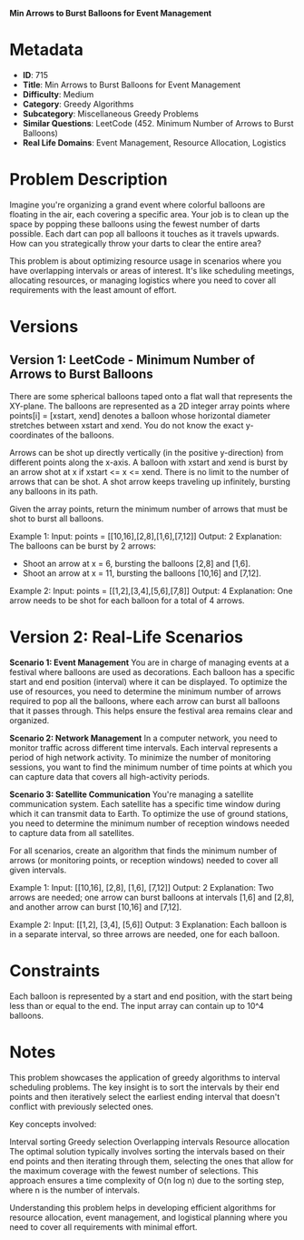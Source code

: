 **Min Arrows to Burst Balloons for Event Management**

# Metadata

- **ID**: 715
- **Title**: Min Arrows to Burst Balloons for Event Management
- **Difficulty**: Medium
- **Category**: Greedy Algorithms
- **Subcategory**: Miscellaneous Greedy Problems
- **Similar Questions**: LeetCode (452. Minimum Number of Arrows to Burst Balloons)
- **Real Life Domains**: Event Management, Resource Allocation, Logistics

# Problem Description

Imagine you're organizing a grand event where colorful balloons are floating in the air, each covering a specific area. Your job is to clean up the space by popping these balloons using the fewest number of darts possible. Each dart can pop all balloons it touches as it travels upwards. How can you strategically throw your darts to clear the entire area?

This problem is about optimizing resource usage in scenarios where you have overlapping intervals or areas of interest. It's like scheduling meetings, allocating resources, or managing logistics where you need to cover all requirements with the least amount of effort.

# Versions

## Version 1: LeetCode - Minimum Number of Arrows to Burst Balloons

There are some spherical balloons taped onto a flat wall that represents the XY-plane. The balloons are represented as a 2D integer array points where points[i] = [xstart, xend] denotes a balloon whose horizontal diameter stretches between xstart and xend. You do not know the exact y-coordinates of the balloons.

Arrows can be shot up directly vertically (in the positive y-direction) from different points along the x-axis. A balloon with xstart and xend is burst by an arrow shot at x if xstart <= x <= xend. There is no limit to the number of arrows that can be shot. A shot arrow keeps traveling up infinitely, bursting any balloons in its path.

Given the array points, return the minimum number of arrows that must be shot to burst all balloons.

Example 1:
Input: points = [[10,16],[2,8],[1,6],[7,12]]
Output: 2
Explanation: The balloons can be burst by 2 arrows:

- Shoot an arrow at x = 6, bursting the balloons [2,8] and [1,6].
- Shoot an arrow at x = 11, bursting the balloons [10,16] and [7,12].

Example 2:
Input: points = [[1,2],[3,4],[5,6],[7,8]]
Output: 4
Explanation: One arrow needs to be shot for each balloon for a total of 4 arrows.

# Version 2: Real-Life Scenarios

**Scenario 1: Event Management**
You are in charge of managing events at a festival where balloons are used as decorations. Each balloon has a specific start and end position (interval) where it can be displayed. To optimize the use of resources, you need to determine the minimum number of arrows required to pop all the balloons, where each arrow can burst all balloons that it passes through. This helps ensure the festival area remains clear and organized.

**Scenario 2: Network Management**
In a computer network, you need to monitor traffic across different time intervals. Each interval represents a period of high network activity. To minimize the number of monitoring sessions, you want to find the minimum number of time points at which you can capture data that covers all high-activity periods.

**Scenario 3: Satellite Communication**
You're managing a satellite communication system. Each satellite has a specific time window during which it can transmit data to Earth. To optimize the use of ground stations, you need to determine the minimum number of reception windows needed to capture data from all satellites.

For all scenarios, create an algorithm that finds the minimum number of arrows (or monitoring points, or reception windows) needed to cover all given intervals.

Example 1:
Input: [[10,16], [2,8], [1,6], [7,12]]
Output: 2
Explanation: Two arrows are needed; one arrow can burst balloons at intervals [1,6] and [2,8], and another arrow can burst [10,16] and [7,12].

Example 2:
Input: [[1,2], [3,4], [5,6]]
Output: 3
Explanation: Each balloon is in a separate interval, so three arrows are needed, one for each balloon.

# Constraints

Each balloon is represented by a start and end position, with the start being less than or equal to the end.
The input array can contain up to 10^4 balloons.

# Notes

This problem showcases the application of greedy algorithms to interval scheduling problems. The key insight is to sort the intervals by their end points and then iteratively select the earliest ending interval that doesn't conflict with previously selected ones.

Key concepts involved:

Interval sorting
Greedy selection
Overlapping intervals
Resource allocation
The optimal solution typically involves sorting the intervals based on their end points and then iterating through them, selecting the ones that allow for the maximum coverage with the fewest number of selections. This approach ensures a time complexity of O(n log n) due to the sorting step, where n is the number of intervals.

Understanding this problem helps in developing efficient algorithms for resource allocation, event management, and logistical planning where you need to cover all requirements with minimal effort.
